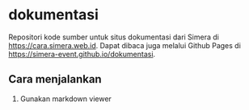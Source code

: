 # dokumentasi

Repositori kode sumber untuk situs dokumentasi dari Simera di https://cara.simera.web.id. Dapat dibaca juga melalui Github Pages di https://simera-event.github.io/dokumentasi.

## Cara menjalankan

1. Gunakan markdown viewer
